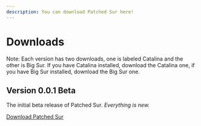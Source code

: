 ```yaml
---
description: You can download Patched Sur here!
---
```


# Downloads

Note: Each version has two downloads, one is labeled Catalina and the other is Big Sur. If you have Catalina installed, download the Catalina one, if you have Big Sur installed, download the Big Sur one.

## Version 0.0.1 Beta

The initial beta release of Patched Sur. _Everything is new._

[Download Patched Sur](https://github.com/BenSova/Patched-Sur-Docs/releases/download/v0.0.1/Patched-Sur-v0.0.1.dmg)


